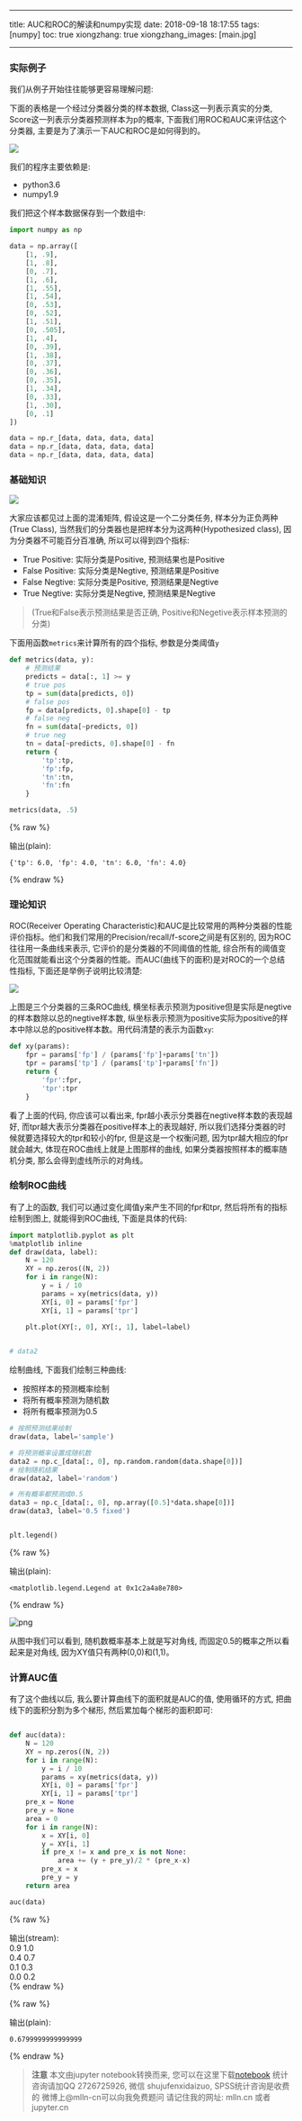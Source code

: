 
---
title: AUC和ROC的解读和numpy实现
date: 2018-09-18 18:17:55
tags: [numpy]
toc: true
xiongzhang: true
xiongzhang_images: [main.jpg]

---
<span></span>
<!-- more -->

### 实际例子

我们从例子开始往往能够更容易理解问题:

下面的表格是一个经过分类器分类的样本数据, Class这一列表示真实的分类, Score这一列表示分类器预测样本为p的概率, 下面我们用ROC和AUC来评估这个分类器, 主要是为了演示一下AUC和ROC是如何得到的。

<img src="imgs/samples.png">

我们的程序主要依赖是:

- python3.6
- numpy1.9

我们把这个样本数据保存到一个数组中:


```python
import numpy as np

data = np.array([
    [1, .9],
    [1, .8],
    [0, .7],
    [1, .6],
    [1, .55],
    [1, .54],
    [0, .53],
    [0, .52],
    [1, .51],
    [0, .505],
    [1, .4],
    [0, .39],
    [1, .38],
    [0, .37],
    [0, .36],
    [0, .35],
    [1, .34],
    [0, .33],
    [1, .30],
    [0, .1]
])

data = np.r_[data, data, data, data]
data = np.r_[data, data, data, data]
data = np.r_[data, data, data, data]
```

### 基础知识

<img src="imgs/confusion-matrix.png"/>



大家应该都见过上面的混淆矩阵, 假设这是一个二分类任务, 样本分为正负两种(True Class), 当然我们的分类器也是把样本分为这两种(Hypothesized class), 因为分类器不可能百分百准确, 所以可以得到四个指标: 

- True Positive: 实际分类是Positive, 预测结果也是Positive
- False Positive: 实际分类是Negtive, 预测结果是Positive
- False Negtive: 实际分类是Positive, 预测结果是Negtive
- True Negtive: 实际分类是Negtive, 预测结果是Negtive

> (True和False表示预测结果是否正确, Positive和Negetive表示样本预测的分类)

下面用函数`metrics`来计算所有的四个指标, 参数是分类阈值`y`


```python
def metrics(data, y):
    # 预测结果
    predicts = data[:, 1] >= y
    # true pos
    tp = sum(data[predicts, 0])
    # false pos
    fp = data[predicts, 0].shape[0] - tp
    # false neg
    fn = sum(data[~predicts, 0])
    # true neg
    tn = data[~predicts, 0].shape[0] - fn
    return {
        'tp':tp,
        'fp':fp,
        'tn':tn,
        'fn':fn
    }
```


```python
metrics(data, .5)
```




{% raw %}
<div class="output">
输出(plain):<br/>

    {'tp': 6.0, 'fp': 4.0, 'tn': 6.0, 'fn': 4.0}

</div>
{% endraw %}



### 理论知识

ROC(Receiver Operating Characteristic)和AUC是比较常用的两种分类器的性能评价指标。他们和我们常用的Precision/recall/f-score之间是有区别的, 因为ROC往往用一条曲线来表示, 它评价的是分类器的不同阈值的性能, 综合所有的阈值变化范围就能看出这个分类器的性能。而AUC(曲线下的面积)是对ROC的一个总结性指标, 下面还是举例子说明比较清楚:

<img src="imgs/roc.png" />

上图是三个分类器的三条ROC曲线, 横坐标表示预测为positive但是实际是negtive的样本数除以总的negtive样本数, 纵坐标表示预测为positive实际为positive的样本中除以总的positive样本数。用代码清楚的表示为函数`xy`:


```python
def xy(params):
    fpr = params['fp'] / (params['fp']+params['tn'])
    tpr = params['tp'] / (params['tp']+params['fn'])
    return {
        'fpr':fpr,
        'tpr':tpr
    }
```

看了上面的代码, 你应该可以看出来, fpr越小表示分类器在negtive样本数的表现越好, 而tpr越大表示分类器在positive样本上的表现越好, 所以我们选择分类器的时候就要选择较大的tpr和较小的fpr, 但是这是一个权衡问题, 因为tpr越大相应的fpr就会越大, 体现在ROC曲线上就是上图那样的曲线, 如果分类器按照样本的概率随机分类, 那么会得到虚线所示的对角线。

### 绘制ROC曲线

有了上的函数, 我们可以通过变化阈值y来产生不同的fpr和tpr, 然后将所有的指标绘制到图上, 就能得到ROC曲线, 下面是具体的代码:


```python
import matplotlib.pyplot as plt
%matplotlib inline
def draw(data, label):
    N = 120
    XY = np.zeros((N, 2))
    for i in range(N):
        y = i / 10
        params = xy(metrics(data, y))
        XY[i, 0] = params['fpr']
        XY[i, 1] = params['tpr']

    plt.plot(XY[:, 0], XY[:, 1], label=label)
    

# data2
```

绘制曲线, 下面我们绘制三种曲线:

- 按照样本的预测概率绘制
- 将所有概率预测为随机数
- 将所有概率预测为0.5


```python
# 按照预测结果绘制
draw(data, label='sample')

# 将预测概率设置成随机数
data2 = np.c_[data[:, 0], np.random.random(data.shape[0])]
# 绘制随机结果
draw(data2, label='random')

# 所有概率都预测成0.5
data3 = np.c_[data[:, 0], np.array([0.5]*data.shape[0])]
draw(data3, label='0.5 fixed')


plt.legend()
```




{% raw %}
<div class="output">
输出(plain):<br/>

    <matplotlib.legend.Legend at 0x1c2a4a8e780>

</div>
{% endraw %}




![png](output_14_1.png)


从图中我们可以看到, 随机数概率基本上就是写对角线, 而固定0.5的概率之所以看起来是对角线, 因为XY值只有两种(0,0)和(1,1)。

### 计算AUC值

有了这个曲线以后, 我么要计算曲线下的面积就是AUC的值, 使用循环的方式, 把曲线下的面积分割为多个梯形, 然后累加每个梯形的面积即可:


```python

def auc(data):
    N = 120
    XY = np.zeros((N, 2))
    for i in range(N):
        y = i / 10
        params = xy(metrics(data, y))
        XY[i, 0] = params['fpr']
        XY[i, 1] = params['tpr']
    pre_x = None
    pre_y = None
    area = 0
    for i in range(N):
        x = XY[i, 0]
        y = XY[i, 1]
        if pre_x != x and pre_x is not None:
            area += (y + pre_y)/2 * (pre_x-x)
        pre_x = x
        pre_y = y
    return area

auc(data)
```

{% raw %}
<div class="output">
输出(stream):<br>
    0.9 1.0
    <br />0.4 0.7
    <br />0.1 0.3
    <br />0.0 0.2
    <br />
</div>
{% endraw %}




{% raw %}
<div class="output">
输出(plain):<br/>

    0.6799999999999999

</div>
{% endraw %}




> **注意**
> 本文由jupyter notebook转换而来, 您可以在这里下载[notebook](AUC和ROC的解读和numpy实现.ipynb)
> 统计咨询请加QQ 2726725926, 微信 shujufenxidaizuo,  SPSS统计咨询是收费的
> 微博上@mlln-cn可以向我免费题问
> 请记住我的网址: mlln.cn 或者 jupyter.cn
